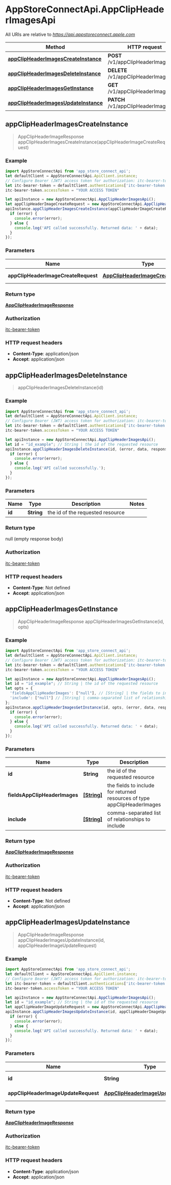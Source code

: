 # AppStoreConnectApi.AppClipHeaderImagesApi

All URIs are relative to *https://api.appstoreconnect.apple.com*

Method | HTTP request | Description
------------- | ------------- | -------------
[**appClipHeaderImagesCreateInstance**](AppClipHeaderImagesApi.md#appClipHeaderImagesCreateInstance) | **POST** /v1/appClipHeaderImages | 
[**appClipHeaderImagesDeleteInstance**](AppClipHeaderImagesApi.md#appClipHeaderImagesDeleteInstance) | **DELETE** /v1/appClipHeaderImages/{id} | 
[**appClipHeaderImagesGetInstance**](AppClipHeaderImagesApi.md#appClipHeaderImagesGetInstance) | **GET** /v1/appClipHeaderImages/{id} | 
[**appClipHeaderImagesUpdateInstance**](AppClipHeaderImagesApi.md#appClipHeaderImagesUpdateInstance) | **PATCH** /v1/appClipHeaderImages/{id} | 



## appClipHeaderImagesCreateInstance

> AppClipHeaderImageResponse appClipHeaderImagesCreateInstance(appClipHeaderImageCreateRequest)



### Example

```javascript
import AppStoreConnectApi from 'app_store_connect_api';
let defaultClient = AppStoreConnectApi.ApiClient.instance;
// Configure Bearer (JWT) access token for authorization: itc-bearer-token
let itc-bearer-token = defaultClient.authentications['itc-bearer-token'];
itc-bearer-token.accessToken = "YOUR ACCESS TOKEN"

let apiInstance = new AppStoreConnectApi.AppClipHeaderImagesApi();
let appClipHeaderImageCreateRequest = new AppStoreConnectApi.AppClipHeaderImageCreateRequest(); // AppClipHeaderImageCreateRequest | AppClipHeaderImage representation
apiInstance.appClipHeaderImagesCreateInstance(appClipHeaderImageCreateRequest, (error, data, response) => {
  if (error) {
    console.error(error);
  } else {
    console.log('API called successfully. Returned data: ' + data);
  }
});
```

### Parameters


Name | Type | Description  | Notes
------------- | ------------- | ------------- | -------------
 **appClipHeaderImageCreateRequest** | [**AppClipHeaderImageCreateRequest**](AppClipHeaderImageCreateRequest.md)| AppClipHeaderImage representation | 

### Return type

[**AppClipHeaderImageResponse**](AppClipHeaderImageResponse.md)

### Authorization

[itc-bearer-token](../README.md#itc-bearer-token)

### HTTP request headers

- **Content-Type**: application/json
- **Accept**: application/json


## appClipHeaderImagesDeleteInstance

> appClipHeaderImagesDeleteInstance(id)



### Example

```javascript
import AppStoreConnectApi from 'app_store_connect_api';
let defaultClient = AppStoreConnectApi.ApiClient.instance;
// Configure Bearer (JWT) access token for authorization: itc-bearer-token
let itc-bearer-token = defaultClient.authentications['itc-bearer-token'];
itc-bearer-token.accessToken = "YOUR ACCESS TOKEN"

let apiInstance = new AppStoreConnectApi.AppClipHeaderImagesApi();
let id = "id_example"; // String | the id of the requested resource
apiInstance.appClipHeaderImagesDeleteInstance(id, (error, data, response) => {
  if (error) {
    console.error(error);
  } else {
    console.log('API called successfully.');
  }
});
```

### Parameters


Name | Type | Description  | Notes
------------- | ------------- | ------------- | -------------
 **id** | **String**| the id of the requested resource | 

### Return type

null (empty response body)

### Authorization

[itc-bearer-token](../README.md#itc-bearer-token)

### HTTP request headers

- **Content-Type**: Not defined
- **Accept**: application/json


## appClipHeaderImagesGetInstance

> AppClipHeaderImageResponse appClipHeaderImagesGetInstance(id, opts)



### Example

```javascript
import AppStoreConnectApi from 'app_store_connect_api';
let defaultClient = AppStoreConnectApi.ApiClient.instance;
// Configure Bearer (JWT) access token for authorization: itc-bearer-token
let itc-bearer-token = defaultClient.authentications['itc-bearer-token'];
itc-bearer-token.accessToken = "YOUR ACCESS TOKEN"

let apiInstance = new AppStoreConnectApi.AppClipHeaderImagesApi();
let id = "id_example"; // String | the id of the requested resource
let opts = {
  'fieldsAppClipHeaderImages': ["null"], // [String] | the fields to include for returned resources of type appClipHeaderImages
  'include': ["null"] // [String] | comma-separated list of relationships to include
};
apiInstance.appClipHeaderImagesGetInstance(id, opts, (error, data, response) => {
  if (error) {
    console.error(error);
  } else {
    console.log('API called successfully. Returned data: ' + data);
  }
});
```

### Parameters


Name | Type | Description  | Notes
------------- | ------------- | ------------- | -------------
 **id** | **String**| the id of the requested resource | 
 **fieldsAppClipHeaderImages** | [**[String]**](String.md)| the fields to include for returned resources of type appClipHeaderImages | [optional] 
 **include** | [**[String]**](String.md)| comma-separated list of relationships to include | [optional] 

### Return type

[**AppClipHeaderImageResponse**](AppClipHeaderImageResponse.md)

### Authorization

[itc-bearer-token](../README.md#itc-bearer-token)

### HTTP request headers

- **Content-Type**: Not defined
- **Accept**: application/json


## appClipHeaderImagesUpdateInstance

> AppClipHeaderImageResponse appClipHeaderImagesUpdateInstance(id, appClipHeaderImageUpdateRequest)



### Example

```javascript
import AppStoreConnectApi from 'app_store_connect_api';
let defaultClient = AppStoreConnectApi.ApiClient.instance;
// Configure Bearer (JWT) access token for authorization: itc-bearer-token
let itc-bearer-token = defaultClient.authentications['itc-bearer-token'];
itc-bearer-token.accessToken = "YOUR ACCESS TOKEN"

let apiInstance = new AppStoreConnectApi.AppClipHeaderImagesApi();
let id = "id_example"; // String | the id of the requested resource
let appClipHeaderImageUpdateRequest = new AppStoreConnectApi.AppClipHeaderImageUpdateRequest(); // AppClipHeaderImageUpdateRequest | AppClipHeaderImage representation
apiInstance.appClipHeaderImagesUpdateInstance(id, appClipHeaderImageUpdateRequest, (error, data, response) => {
  if (error) {
    console.error(error);
  } else {
    console.log('API called successfully. Returned data: ' + data);
  }
});
```

### Parameters


Name | Type | Description  | Notes
------------- | ------------- | ------------- | -------------
 **id** | **String**| the id of the requested resource | 
 **appClipHeaderImageUpdateRequest** | [**AppClipHeaderImageUpdateRequest**](AppClipHeaderImageUpdateRequest.md)| AppClipHeaderImage representation | 

### Return type

[**AppClipHeaderImageResponse**](AppClipHeaderImageResponse.md)

### Authorization

[itc-bearer-token](../README.md#itc-bearer-token)

### HTTP request headers

- **Content-Type**: application/json
- **Accept**: application/json

